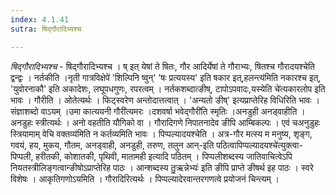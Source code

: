 ```yaml
---
index: 4.1.41
sutra: षिद्गौरादिभ्यश्च

---
```

_षिद्गौरादिभ्यश्च_ - षिद्गौरादिभ्यश्च । ष् इत् येषां ते षितः, गौर आदिर्येषां ते गौराभ्यः, षितश्च गौरादयश्चेति द्वन्द्वः । नर्तकीति ।नृती गात्रविक्षेपे॑ 'शिल्पिनि ष्वुन्' 'षः प्रत्ययस्य' इति षकार इत्,हलन्त्य॑मिति नकारश्च इत्, 'युवोरनाकौ' इति अकादेशः, लघूपधगुणः, रपरत्वम् । नर्तकशब्दात्ङीष्, टापोऽपवादः,यस्येति चे॑त्यकारलोप इति भावः । गौरीति । ओतेत्यर्थः । फिट्स्वरेण अन्तोदात्तत्वात् । 'अन्यतो ङीष्' इत्यप्राप्तेरिह विधिरिति भावः । संज्ञाशब्दो वाऽयम् ।उमा कात्ययनी गौरी॑त्यमरः ।दशवर्षा भवेद्गौरी॑ति स्मृतिः ।अनडुही अनड्वाहीति । अनडुहः स्त्रीत्यर्थः । अनो वहतीति यौगिको वा । गौरादिगणे निपातनादेव ङीपि आम्बिकल्पः । एवं चअनुडुहः स्त्रियामाम् वेचि वक्तव्य॑मिति न कर्तव्यमिति भावः । पिप्पल्यादयश्चेति । अत्र-गौर मत्स्य म मनुष्य, शृङ्ग, गवयं, हय, मुकय, गौतम, अनड्वाही, अनडुही, तरुण, तलुन आन्-इति पठित्वापिप्पल्यादयश्चे॑त्युक्त्वा-पिप्पली, हरीतकी, कोशातकी, पृथिवी, मातामही इत्यादि पठितम् । पिप्पलीशब्दस्य जातिवाचित्वेऽपि नियतस्त्रीलिङ्गत्वान्ङीषोऽप्राप्तेरिह पाठः । आन्शब्दस्य तु॒ऋन्नेभ्यः॑ इति ङीपि प्राप्ते ङीषर्थ इह पाठः । स्वरे विशेषः । आकृतिगणोऽयमिति । गौरादिरित्यर्थः । पिप्पल्यादेरवान्तरगणत्वे प्रयोजनं चिन्त्यम् ।